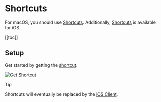 # Shortcuts

For macOS, you should use [Shortcuts](https://support.apple.com/guide/shortcuts-mac/welcome/mac).
Additionally, [Shortcuts](https://support.apple.com/guide/shortcuts/welcome/ios) is available for iOS.

[[toc]]

## Setup

Get started by getting the [shortcut](https://www.icloud.com/shortcuts/9fde67b3aa9c401b86987061e5c359a8).

[![Get Shortcut](https://img.shields.io/badge/get_shortcut-blue?style=for-the-badge&logo=apple)](https://www.icloud.com/shortcuts/9fde67b3aa9c401b86987061e5c359a8)

> [!TIP]  
> Shortcuts will eventually be replaced by the [iOS Client](ios.md).
